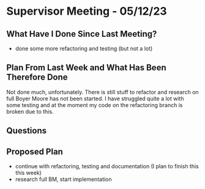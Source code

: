 # Supervisor Meeting - 05/12/23

## What Have I Done Since Last Meeting?
- done some more refactoring and testing (but not a lot)

## Plan From Last Week and What Has Been Therefore Done

Not done much, unfortunately. There is still stuff to refactor and research on full Boyer Moore has not been started.
I have struggled quite a lot with some testing and at the moment my code on the refactoring branch is broken due to this.

## Questions


## Proposed Plan
- continue with refactoring, testing and documentation (I plan to finish this this week)
- research full BM, start implementation
